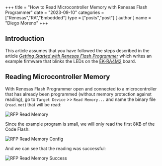 +++
title = "How to Read Microcontroller Memory with Renesas Flash Programmer"
date = "2023-09-10"
categories = ["Renesas","RA","Embedded"]
type = ["posts","post"]
[ author ]
  name = "Diego Moreno"
+++

## Introduction

This article assumes that you have followed the steps described in the article _[Getting Started with Renesas Flash Programmer](../getting-started-with-renesas-flash-programmer/)_ which writes an example firmware that blinks the LEDs on the [EK-RA4M2](https://www.renesas.com/us/en/products/microcontrollers-microprocessors/ra-cortex-m-mcus/ek-ra4m2-evaluation-kit-ra4m2-mcu-group) board.


## Reading Microcontroller Memory
With Renesas Flash Programmer open and connected to a microcontroller that has already been programmed (without memory protection against reading), go to `Target Device` >> `Read Memory...` and name the binary file (`read.mot`) that will be read:

![RFP Read Memory](../../../../../assets/img/20230910_rfp_read_memory.png)

Since the example program is small, we will only read the first 8KB of the Code Flash:

![RFP Read Memory Config](../../../../../assets/img/20230910_rfp_read_memory_config.png)

And we can see that the reading was successful:

![RFP Read Memory Success](../../../../../assets/img/20230910_rfp_read_memory_success.png)
